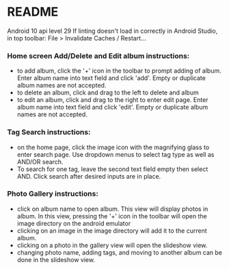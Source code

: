 # README #

Android 10 api level 29
If linting doesn't load in correctly in Android Studio, in top toolbar: File > Invalidate Caches / Restart... 

### Home screen Add/Delete and Edit album instructions: ###

- to add album, click the '+' icon in the toolbar to prompt adding of album. Enter album name into text field and click 'add'. Empty or duplicate album names are not accepted.
- to delete an album, click and drag to the left to delete and album
- to edit an album, click and drag to the right to enter edit page. Enter album name into text field and click 'edit'. Empty or duplicate album names are not accepted.

### Tag Search instructions: ###

- on the home page, click the image icon with the magnifying glass to enter search page. Use dropdown menus to select tag type as well as AND/OR search. 
- To search for one tag, leave the second text field empty then select AND. Click search after desired inputs are in place. 

### Photo Gallery instructions: ###

- click on album name to open album. This view will display photos in album. In this view, pressing the '+' icon in the toolbar will open the image directory on the android emulator
- clicking on an image in the image directory will add it to the current album. 
- clicking on a photo in the gallery view will open the slideshow view. 
- changing photo name, adding tags, and moving to another album can be done in the slideshow view. 
